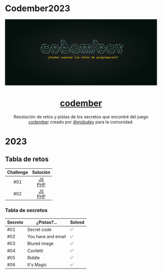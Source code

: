 # Codember2023
 
<div align="center">

![Codember](./img/codember.webp)

# [codember](https://codember.dev)

Resolución de retos y pistas de los secretos que encontré del juego [codember](https://codember.dev/) creado por [@midudev](https://github.com/midudev/) para la comunidad.

</div>

# 2023

## Tabla de retos

| Challenge |                                   Solución                                   |
| :-------: | :---------------------------------: |
|    #01    | [JS](CHALLENGE01/js/index.js) <br/>[PHP](CHALLENGE01/php/index.php)| 
|    #02    | [JS](CHALLENGE02/js/index.js) <br/>[PHP](CHALLENGE02/php/index.php)| 


### Tabla de secretos

| Secreto  | ¿Pistas?...   | Solved |
| -------- | ------------------ | ------ |
| #01      | Secret code        | ✅     |
| #02      | You have and email | ✅     |
| #03      | Blured image       | ✅     |
| #04      | Confetti           | ✅     |
| #05      | Riddle             | ✅     |
| #06      | It's Magic         | ✅     |

